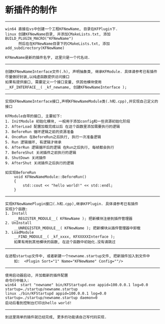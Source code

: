 # 新插件的制作

***
	win64 直接在vs中创建一个工程KFNewName, 目录在KFPlugin下.
	linux 创建KFNewName目录, 并添加CMakeLists.txt, 添加 BUILD_PLUGIN_MACRO("KFNewName")
		  然后在在KFNewName目录下的CMakeLists.txt, 添加 add_subdirectory(KFNewName)

	KFNewName是新的插件名字, 这里只是一个代名词.
***
	创建KFNewNameInterface文件(.h), 声明抽象类, 继承KFModule. 具体请参考已有插件	
	尽量做好封装,以纯虚函数提供访问接口
	如果有提供接口, 需要定义一个接口变量, 供其他模块使用
    __KF_INTERFACE__( _kf_newname, 创建KFNewNameInterface );
***
	实现KFNewNameInterface接口,声明KFNewNameModule类(.h和.cpp),并实现自己定义的接口
	
	KFModule自带的接口, 主要如下:
	1. InitModule 初始化模块, 一般用于添加config和一些资源初始化阶段
	2. AfterLoad 配置加载完成以后 在这个函数里添加需要执行的逻辑
    3. BeforeRun 循环逻辑之前的资源准备
    4. OnceRun 在BeforeRun之后执行, 执行一次准备逻辑
    5. Run 逻辑循环, 有逻辑才继承
    6. AfterRun 逻辑循环后的逻辑 在Run之后执行, 每帧都会执行
    7. BeforeShut 关闭插件之前执行的逻辑
    8. ShutDown 关闭插件
    9. AfterShut 关闭插件之后执行的逻辑
    
	如实现BeforeRun
	    void KFNewNameModule::BeforeRun()
    	{
			std::cout << "hello world!" << std::endl;
    	}
***
	实现KFNewNamePlugin接口(.h和.cpp),继承KFPlugin. 具体请参考已有插件
	实现3个函数:
	1. Install  
		__REGISTER_MODULE__( KFNewName ); 把新模块注册到插件管理器
	2. UnInstall  
		__UNREGISTER_MODULE__( KFNewName ); 把新模块从插件管理器中卸载
	3. LoadModule
	    __FIND_MODULE__( _kf_xxxx, KFXXXXXInterface );
		如果有用到其他模块的函数, 在这个函数中初始化.没有请跳过
***
	在进程startup文件中, 或者新建一个newname.startup文件, 把新插件加入到文件中
		如:	<Plugin Sort="1" Name="KFNewName" Config=""/>
***
	使用启动器启动, 并加载新的插件配置
	命令行中输入:
	win64  start "newname" bin/KFStartupd.exe appid=100.0.0.1 log=0.0 startup=./startup/newname.startup 
	linux ./bin/KFStartupd appid=100.0.0.1 log=0.0 startup=./startup/newname.startup daemon=0
	启动后看到控制台打印出hello world!
***
	到这里简单的插件就已经完成, 更多的功能请自己写代码实现.

